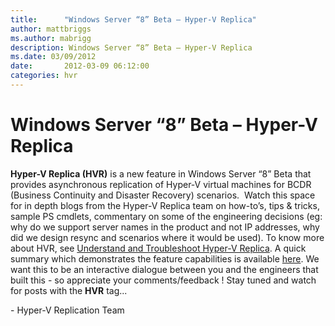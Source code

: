 ```yaml
---
title:      "Windows Server “8” Beta – Hyper-V Replica"
author: mattbriggs
ms.author: mabrigg
description: Windows Server “8” Beta – Hyper-V Replica
ms.date: 03/09/2012
date:       2012-03-09 06:12:00
categories: hvr
---
```

# Windows Server “8” Beta – Hyper-V Replica

**Hyper-V Replica (HVR)** is a new feature in Windows Server “8” Beta that provides asynchronous replication of Hyper-V virtual machines for BCDR (Business Continuity and Disaster Recovery) scenarios.  Watch this space for in depth blogs from the Hyper-V Replica team on how-to’s, tips & tricks, sample PS cmdlets, commentary on some of the engineering decisions (eg: why do we support server names in the product and not IP addresses, why did we design resync and scenarios where it would be used). To know more about HVR, see [Understand and Troubleshoot Hyper-V Replica](https://www.microsoft.com/download/en/details.aspx?id=29016). A quick summary which demonstrates the feature capabilities is available [here](https://technet.microsoft.com/library/hh831759.aspx?ppud=4). We want this to be an interactive dialogue between you and the engineers that built this - so appreciate your comments/feedback ! Stay tuned and watch for posts with the **HVR** tag...   

\- Hyper-V Replication Team
